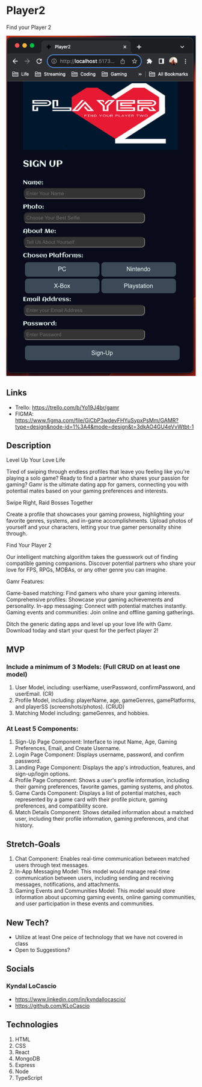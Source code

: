 # Player2
Find your Player 2

![Player 2 Sign Up](player2-app/src/assets/SignUp.png)

## Links
- Trello: https://trello.com/b/Yo19J4br/gamr
- FIGMA: https://www.figma.com/file/GiCbP3wdevFHYuSypxPsMm/GAMR?type=design&node-id=1%3A4&mode=design&t=3dkAO4GU4eVvWtbt-1

## Description
Level Up Your Love Life

Tired of swiping through endless profiles that leave you feeling like you're playing a solo game? Ready to find a partner who shares your passion for gaming? Gamr is the ultimate dating app for gamers, connecting you with potential mates based on your gaming preferences and interests.

Swipe Right, Raid Bosses Together

Create a profile that showcases your gaming prowess, highlighting your favorite genres, systems, and in-game accomplishments. Upload photos of yourself and your characters, letting your true gamer personality shine through.

Find Your Player 2

Our intelligent matching algorithm takes the guesswork out of finding compatible gaming companions. Discover potential partners who share your love for FPS, RPGs, MOBAs, or any other genre you can imagine.

Gamr Features:

Game-based matching: Find gamers who share your gaming interests.
Comprehensive profiles: Showcase your gaming achievements and personality.
In-app messaging: Connect with potential matches instantly.
Gaming events and communities: Join online and offline gaming gatherings.

Ditch the generic dating apps and level up your love life with Gamr. Download today and start your quest for the perfect player 2!

## MVP
### Include a minimum of 3 Models: (Full CRUD on at least one model)
01. User Model, including: userName, userPassword, confirmPassword, and userEmail. (CR)
02. Profile Model, including: playerName, age, gameGenres, gamePlatforms, and playerSS (screenshots/photos). (CRUD)
03. Matching Model including: gameGenres, and hobbies.

### At Least 5 Components:
01. Sign-Up Page Component: Interface to input Name, Age, Gaming Preferences, Email, and Create Username.
02. Login Page Component: Displays username, password, and confirm password.
03. Landing Page Component: Displays the app's introduction, features, and sign-up/login options.
04. Profile Page Component: Shows a user's profile information, including their gaming preferences, favorite games, gaming systems, and photos.
05. Game Cards Component: Displays a list of potential matches, each represented by a game card with their profile picture, gaming preferences, and compatibility score.
06. Match Details Component: Shows detailed information about a matched user, including their profile information, gaming preferences, and chat history.

## Stretch-Goals
01. Chat Component: Enables real-time communication between matched users through text messages.
02. In-App Messaging Model: This model would manage real-time communication between users, including sending and receiving messages, notifications, and attachments.
03. Gaming Events and Communities Model: This model would store information about upcoming gaming events, online gaming communities, and user participation in these events and communities.

## New Tech?
- Utilize at least One peice of technology that we have not covered in class
- Open to Suggestions?

## Socials
### Kyndal LoCascio
- https://www.linkedin.com/in/kyndallocascio/
- https://github.com/KLoCascio

## Technologies
01. HTML
02. CSS
03. React
04. MongoDB
05. Express
06. Node
07. TypeScript 
